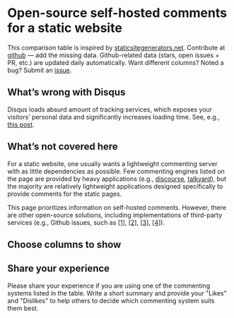 # Open-source self-hosted comments for a static website

This comparison table is inspired by
[staticsitegenerators.net](http://staticsitegenerators.net/). Contribute at
[github](https://github.com/pozitron57/open-source-comments) —
add the missing data. Github-related data (stars, open issues + PR, etc.)
are updated daily automatically. Want different columns? Noted a bug? Submit
an [issue](https://github.com/pozitron57/open-source-comments/issues/new).

## What’s wrong with Disqus

Disqus loads absurd amount of tracking services, which exposes your visitors’
personal data and significantly increases loading time. See, e.g., 
[this post](http://donw.io/post/github-comments/#what-s-wrong-with-disqus).

## What’s not covered here

For a static website, one usually wants a lightweight commenting server with
as little dependencies as possible. Few commenting engines listed on the page
are provided by heavy applications (e.g.,
[discourse](https://github.com/discourse/discourse),
[talkyard](https://github.com/debiki/talkyard)), but the majority are
relatively lightweight applications designed specifically to provide 
comments for the static pages.

This page prioritizes information on self-hosted comments. However, there
are other open-source solutions, including implementations of third-party
services (e.g., Github issues, such as
[[1]](https://github.com/imsun/gitment),
[[2]](https://github.com/gitalk/gitalk),
[[3]](https://github.com/Blankj/awesome-comment),
[[4]](https://github.com/utterance/utterances)).

## Choose columns to show

## Share your experience

Please share your experience if you are using one of the commenting systems
listed in the table. Write a short summary and provide your "Likes" and
"Dislikes" to help others to decide which commenting system suits them
best.
